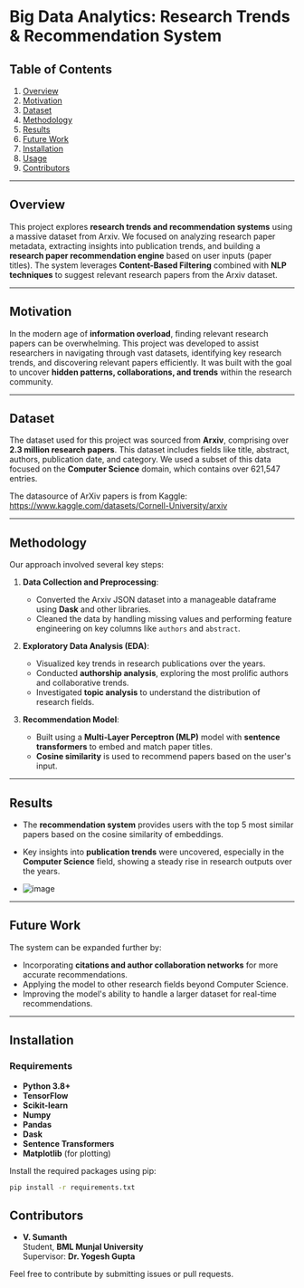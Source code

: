 
# Big Data Analytics: Research Trends & Recommendation System



## Table of Contents
1. [Overview](#overview)
2. [Motivation](#motivation)
3. [Dataset](#dataset)
4. [Methodology](#methodology)
5. [Results](#results)
6. [Future Work](#future-work)
7. [Installation](#installation)
8. [Usage](#usage)
9. [Contributors](#contributors)

---

## Overview

This project explores **research trends and recommendation systems** using a massive dataset from Arxiv. We focused on analyzing research paper metadata, extracting insights into publication trends, and building a **research paper recommendation engine** based on user inputs (paper titles). The system leverages **Content-Based Filtering** combined with **NLP techniques** to suggest relevant research papers from the Arxiv dataset.

---

## Motivation

In the modern age of **information overload**, finding relevant research papers can be overwhelming. This project was developed to assist researchers in navigating through vast datasets, identifying key research trends, and discovering relevant papers efficiently. It was built with the goal to uncover **hidden patterns, collaborations, and trends** within the research community.

---

## Dataset

The dataset used for this project was sourced from **Arxiv**, comprising over **2.3 million research papers**. This dataset includes fields like title, abstract, authors, publication date, and category. We used a subset of this data focused on the **Computer Science** domain, which contains over 621,547 entries.

The datasource of ArXiv papers is from Kaggle: https://www.kaggle.com/datasets/Cornell-University/arxiv

---

## Methodology

Our approach involved several key steps:

1. **Data Collection and Preprocessing**: 
   - Converted the Arxiv JSON dataset into a manageable dataframe using **Dask** and other libraries.
   - Cleaned the data by handling missing values and performing feature engineering on key columns like `authors` and `abstract`.

2. **Exploratory Data Analysis (EDA)**: 
   - Visualized key trends in research publications over the years.
   - Conducted **authorship analysis**, exploring the most prolific authors and collaborative trends.
   - Investigated **topic analysis** to understand the distribution of research fields.

3. **Recommendation Model**:
   - Built using a **Multi-Layer Perceptron (MLP)** model with **sentence transformers** to embed and match paper titles.
   - **Cosine similarity** is used to recommend papers based on the user's input.



---

## Results

- The **recommendation system** provides users with the top 5 most similar papers based on the cosine similarity of embeddings.
- Key insights into **publication trends** were uncovered, especially in the **Computer Science** field, showing a steady rise in research outputs over the years.

- 
  ![image](https://github.com/user-attachments/assets/158c4ac1-a058-42f2-a6ef-9ecdcd74f5a9)


---

## Future Work

The system can be expanded further by:
- Incorporating **citations and author collaboration networks** for more accurate recommendations.
- Applying the model to other research fields beyond Computer Science.
- Improving the model's ability to handle a larger dataset for real-time recommendations.

---

## Installation

### Requirements
- **Python 3.8+**
- **TensorFlow**
- **Scikit-learn**
- **Numpy**
- **Pandas**
- **Dask**
- **Sentence Transformers**
- **Matplotlib** (for plotting)

Install the required packages using pip:

```bash
pip install -r requirements.txt
```


## Contributors

- **V. Sumanth**  
  Student, **BML Munjal University**  
  Supervisor: **Dr. Yogesh Gupta**

Feel free to contribute by submitting issues or pull requests.

